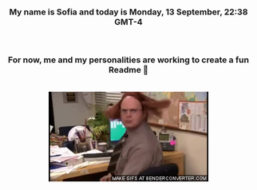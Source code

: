 


<div align="center">
<h3 >My name is Sofia and today is Monday, 13 September, 22:38 GMT-4</h3><br>
<h3 >For now, me and my personalities are working to create a fun Readme 👋
</h3><br>
<img src='img/dwight.gif' alt='working...'/>
</div>
